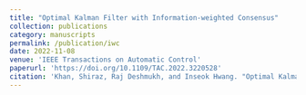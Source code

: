 ```yaml
---
title: "Optimal Kalman Filter with Information-weighted Consensus"
collection: publications
category: manuscripts
permalink: /publication/iwc
date: 2022-11-08
venue: 'IEEE Transactions on Automatic Control'
paperurl: 'https://doi.org/10.1109/TAC.2022.3220528'
citation: 'Khan, Shiraz, Raj Deshmukh, and Inseok Hwang. "Optimal Kalman Filter with Information-weighted Consensus." <i>IEEE Transactions on Automatic Control</i> (2022).'
---
```

